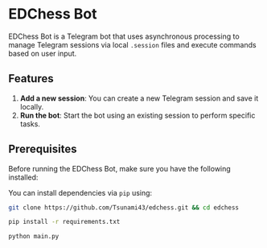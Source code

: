 # EDChess Bot

EDChess Bot is a Telegram bot that uses asynchronous processing to manage Telegram sessions via local `.session` files and execute commands based on user input.

## Features

1. **Add a new session**: You can create a new Telegram session and save it locally.
2. **Run the bot**: Start the bot using an existing session to perform specific tasks.

## Prerequisites

Before running the EDChess Bot, make sure you have the following installed:

You can install dependencies via `pip` using:
```bash
git clone https://github.com/Tsunami43/edchess.git && cd edchess
```
```bash
pip install -r requirements.txt
```
```bash
python main.py
```
